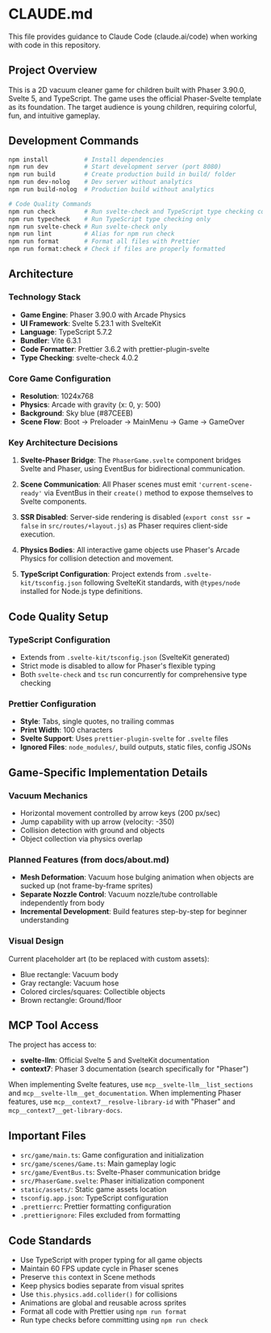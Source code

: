 # CLAUDE.md

This file provides guidance to Claude Code (claude.ai/code) when working with code in this repository.

## Project Overview

This is a 2D vacuum cleaner game for children built with Phaser 3.90.0, Svelte 5, and TypeScript. The game uses the official Phaser-Svelte template as its foundation. The target audience is young children, requiring colorful, fun, and intuitive gameplay.

## Development Commands

```bash
npm install          # Install dependencies
npm run dev          # Start development server (port 8080)
npm run build        # Create production build in build/ folder
npm run dev-nolog    # Dev server without analytics
npm run build-nolog  # Production build without analytics

# Code Quality Commands
npm run check        # Run svelte-check and TypeScript type checking concurrently
npm run typecheck    # Run TypeScript type checking only
npm run svelte-check # Run svelte-check only
npm run lint         # Alias for npm run check
npm run format       # Format all files with Prettier
npm run format:check # Check if files are properly formatted
```

## Architecture

### Technology Stack
- **Game Engine**: Phaser 3.90.0 with Arcade Physics
- **UI Framework**: Svelte 5.23.1 with SvelteKit
- **Language**: TypeScript 5.7.2
- **Bundler**: Vite 6.3.1
- **Code Formatter**: Prettier 3.6.2 with prettier-plugin-svelte
- **Type Checking**: svelte-check 4.0.2

### Core Game Configuration
- **Resolution**: 1024x768
- **Physics**: Arcade with gravity (x: 0, y: 500)
- **Background**: Sky blue (#87CEEB)
- **Scene Flow**: Boot → Preloader → MainMenu → Game → GameOver

### Key Architecture Decisions

1. **Svelte-Phaser Bridge**: The `PhaserGame.svelte` component bridges Svelte and Phaser, using EventBus for bidirectional communication.

2. **Scene Communication**: All Phaser scenes must emit `'current-scene-ready'` via EventBus in their `create()` method to expose themselves to Svelte components.

3. **SSR Disabled**: Server-side rendering is disabled (`export const ssr = false` in `src/routes/+layout.js`) as Phaser requires client-side execution.

4. **Physics Bodies**: All interactive game objects use Phaser's Arcade Physics for collision detection and movement.

5. **TypeScript Configuration**: Project extends from `.svelte-kit/tsconfig.json` following SvelteKit standards, with `@types/node` installed for Node.js type definitions.

## Code Quality Setup

### TypeScript Configuration
- Extends from `.svelte-kit/tsconfig.json` (SvelteKit generated)
- Strict mode is disabled to allow for Phaser's flexible typing
- Both `svelte-check` and `tsc` run concurrently for comprehensive type checking

### Prettier Configuration
- **Style**: Tabs, single quotes, no trailing commas
- **Print Width**: 100 characters
- **Svelte Support**: Uses `prettier-plugin-svelte` for `.svelte` files
- **Ignored Files**: `node_modules/`, build outputs, static files, config JSONs

## Game-Specific Implementation Details

### Vacuum Mechanics
- Horizontal movement controlled by arrow keys (200 px/sec)
- Jump capability with up arrow (velocity: -350)
- Collision detection with ground and objects
- Object collection via physics overlap

### Planned Features (from docs/about.md)
- **Mesh Deformation**: Vacuum hose bulging animation when objects are sucked up (not frame-by-frame sprites)
- **Separate Nozzle Control**: Vacuum nozzle/tube controllable independently from body
- **Incremental Development**: Build features step-by-step for beginner understanding

### Visual Design
Current placeholder art (to be replaced with custom assets):
- Blue rectangle: Vacuum body
- Gray rectangle: Vacuum hose  
- Colored circles/squares: Collectible objects
- Brown rectangle: Ground/floor

## MCP Tool Access

The project has access to:
- **svelte-llm**: Official Svelte 5 and SvelteKit documentation
- **context7**: Phaser 3 documentation (search specifically for "Phaser")

When implementing Svelte features, use `mcp__svelte-llm__list_sections` and `mcp__svelte-llm__get_documentation`.
When implementing Phaser features, use `mcp__context7__resolve-library-id` with "Phaser" and `mcp__context7__get-library-docs`.

## Important Files

- `src/game/main.ts`: Game configuration and initialization
- `src/game/scenes/Game.ts`: Main gameplay logic
- `src/game/EventBus.ts`: Svelte-Phaser communication bridge
- `src/PhaserGame.svelte`: Phaser initialization component
- `static/assets/`: Static game assets location
- `tsconfig.app.json`: TypeScript configuration
- `.prettierrc`: Prettier formatting configuration
- `.prettierignore`: Files excluded from formatting

## Code Standards

- Use TypeScript with proper typing for all game objects
- Maintain 60 FPS update cycle in Phaser scenes
- Preserve `this` context in Scene methods
- Keep physics bodies separate from visual sprites
- Use `this.physics.add.collider()` for collisions
- Animations are global and reusable across sprites
- Format all code with Prettier using `npm run format`
- Run type checks before committing using `npm run check`